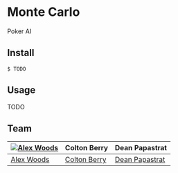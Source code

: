 # Monte Carlo

Poker AI




## Install

```
$ TODO
```



## Usage

TODO




## Team

[![Alex Woods](http://gravatar.com/avatar/fc128acbe7dbad5c14ce81695626964f?s=144)](https://alexhwoods.com) | Colton Berry | Dean Papastrat
---|---|---
[Alex Woods](https://alexhwoods.com) | [Colton Berry](https://github.com/coltmeister) | [Dean Papastrat](https://github.com/deanpapastrat)

